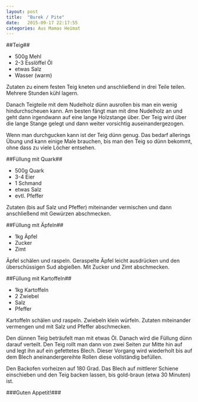 ```yaml
---
layout: post
title:  "Burek / Pite"
date:   2015-09-17 22:17:55
categories: Aus Mamas Heimat
---
```


##Teig##

* 500g Mehl
* 2-3 Esslöffel Öl
* etwas Salz
* Wasser (warm)

Zutaten zu einem festen Teig kneten und anschließend in drei Teile teilen.
Mehrere Stunden kühl lagern.

Danach Teigteile mit dem Nudelholz dünn ausrollen bis man ein wenig hindurchscheuen kann.
Am besten fängt man mit dme Nudelholz an und geht dann irgendwann auf eine lange Holzstange über. Der Teig wird über die lange Stange gelegt und dann weiter vorsichtig auseinandergezogen.

Wenn man durchgucken kann ist der Teig dünn genug. Das bedarf allerings Übung und kann einige Male brauchen, bis man den Teig so dünn bekommt, ohne dass zu viele Löcher entsehen.  


##Füllung mit Quark##

* 500g Quark
* 3-4 Eier
* 1 Schmand
* etwas Salz
* evtl. Pfeffer

Zutaten (bis auf Salz und Pfeffer) miteinander vermischen und dann anschließend mit Gewürzen abschmecken.

##Füllung mit Äpfeln##

* 1kg Äpfel
* Zucker
* Zimt

Äpfel schälen und raspeln. Geraspelte Äpfel leicht ausdrücken und den überschüssigen Sud abgießen. Mit Zucker und Zimt abschmecken.

##Füllung mit Kartoffeln##

* 1kg Kartoffeln
* 2 Zwiebel
* Salz
* Pfeffer

Kartoffeln schälen und raspeln. Zwiebeln klein würfeln. 
Zutaten miteinander vermengen und mit Salz und Pfeffer abschmecken.


Den dünnen Teig beträufelt man mit etwas Öl. Danach wird die Füllung dünn darauf verteilt. Den Teig rollt man dann von zwei Seiten zur Mitte hin auf und legt ihn auf ein gefettetes Blech.
Dieser Vorgang wird wiederholt bis auf dem Blech aneinandergereihte Rollen diese vollständig befüllen.

Den Backofen vorheizen auf 180 Grad.
Das Blech auf mittlerer Schiene einschieben und den Teig backen lassen, bis gold-braun (etwa 30 Minuten) ist.

###Guten Appetit!###
